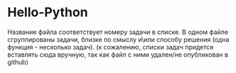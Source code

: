 # Hello-Python

Название файла соответствует номеру задачи в списке. В одном файле сгруппированы задачи, близке по смыслу и\или способу решения (одна функция - несколько задач).
(к сожалению,  списки задач придется вставлять сюда вручную, так как файл с ними удален/не опубликован в github)
